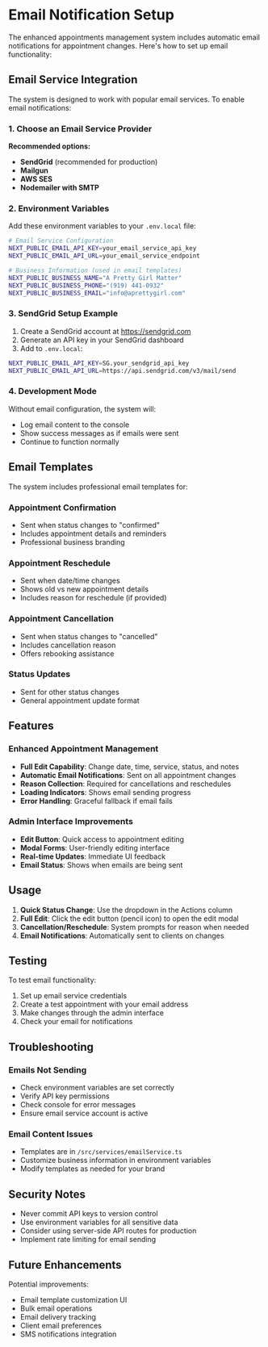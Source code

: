 # Email Notification Setup

The enhanced appointments management system includes automatic email notifications for appointment changes. Here's how to set up email functionality:

## Email Service Integration

The system is designed to work with popular email services. To enable email notifications:

### 1. Choose an Email Service Provider

**Recommended options:**
- **SendGrid** (recommended for production)
- **Mailgun** 
- **AWS SES**
- **Nodemailer with SMTP**

### 2. Environment Variables

Add these environment variables to your `.env.local` file:

```bash
# Email Service Configuration
NEXT_PUBLIC_EMAIL_API_KEY=your_email_service_api_key
NEXT_PUBLIC_EMAIL_API_URL=your_email_service_endpoint

# Business Information (used in email templates)
NEXT_PUBLIC_BUSINESS_NAME="A Pretty Girl Matter"
NEXT_PUBLIC_BUSINESS_PHONE="(919) 441-0932"
NEXT_PUBLIC_BUSINESS_EMAIL="info@aprettygirl.com"
```

### 3. SendGrid Setup Example

1. Create a SendGrid account at https://sendgrid.com
2. Generate an API key in your SendGrid dashboard
3. Add to `.env.local`:
```bash
NEXT_PUBLIC_EMAIL_API_KEY=SG.your_sendgrid_api_key
NEXT_PUBLIC_EMAIL_API_URL=https://api.sendgrid.com/v3/mail/send
```

### 4. Development Mode

Without email configuration, the system will:
- Log email content to the console
- Show success messages as if emails were sent
- Continue to function normally

## Email Templates

The system includes professional email templates for:

### Appointment Confirmation
- Sent when status changes to "confirmed"
- Includes appointment details and reminders
- Professional business branding

### Appointment Reschedule
- Sent when date/time changes
- Shows old vs new appointment details
- Includes reason for reschedule (if provided)

### Appointment Cancellation
- Sent when status changes to "cancelled"
- Includes cancellation reason
- Offers rebooking assistance

### Status Updates
- Sent for other status changes
- General appointment update format

## Features

### Enhanced Appointment Management
- **Full Edit Capability**: Change date, time, service, status, and notes
- **Automatic Email Notifications**: Sent on all appointment changes
- **Reason Collection**: Required for cancellations and reschedules
- **Loading Indicators**: Shows email sending progress
- **Error Handling**: Graceful fallback if email fails

### Admin Interface Improvements
- **Edit Button**: Quick access to appointment editing
- **Modal Forms**: User-friendly editing interface
- **Real-time Updates**: Immediate UI feedback
- **Email Status**: Shows when emails are being sent

## Usage

1. **Quick Status Change**: Use the dropdown in the Actions column
2. **Full Edit**: Click the edit button (pencil icon) to open the edit modal
3. **Cancellation/Reschedule**: System prompts for reason when needed
4. **Email Notifications**: Automatically sent to clients on changes

## Testing

To test email functionality:

1. Set up email service credentials
2. Create a test appointment with your email address
3. Make changes through the admin interface
4. Check your email for notifications

## Troubleshooting

### Emails Not Sending
- Check environment variables are set correctly
- Verify API key permissions
- Check console for error messages
- Ensure email service account is active

### Email Content Issues
- Templates are in `/src/services/emailService.ts`
- Customize business information in environment variables
- Modify templates as needed for your brand

## Security Notes

- Never commit API keys to version control
- Use environment variables for all sensitive data
- Consider using server-side API routes for production
- Implement rate limiting for email sending

## Future Enhancements

Potential improvements:
- Email template customization UI
- Bulk email operations
- Email delivery tracking
- Client email preferences
- SMS notifications integration
